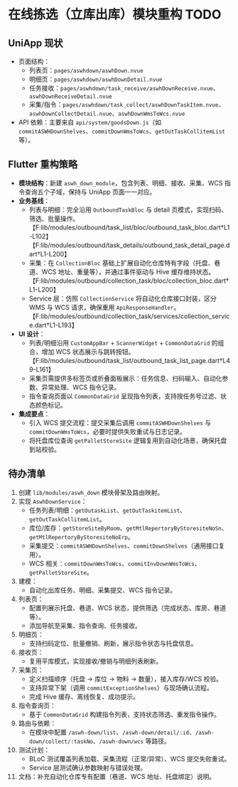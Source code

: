 # 在线拣选（立库出库）模块重构 TODO

## UniApp 现状
- 页面结构：
  - 列表页：`pages/aswhdown/aswhDown.nvue`
  - 明细页：`pages/aswhdown/aswhDownDetail.nvue`
  - 任务接收：`pages/aswhdown/task_receive/aswhDownReceive.nvue`、`aswhDownReceiveDetail.nvue`
  - 采集/指令：`pages/aswhdown/task_collect/aswhDownTaskItem.nvue`、`aswhDownCollectDetail.nvue`、`aswhDownWmsToWcs.nvue`
- API 依赖：主要来自 `api/system/goodsDown.js`（如 `commitASWHDownShelves`、`commitDownWmsToWcs`、`getOutTaskCollitemList` 等）。

## Flutter 重构策略
- **模块结构**：新建 `aswh_down_module`，包含列表、明细、接收、采集、WCS 指令查询五个子域，保持与 UniApp 页面一一对应。
- **业务基线**：
  - 列表与明细：完全沿用 `OutboundTaskBloc` 与 detail 页模式，实现扫码、筛选、批量操作。【F:lib/modules/outbound/task_list/bloc/outbound_task_bloc.dart†L1-L102】【F:lib/modules/outbound/task_details/outbound_task_detail_page.dart†L1-L200】
  - 采集：在 `CollectionBloc` 基础上扩展自动化仓库特有字段（托盘、巷道、WCS 地址、重量等），并通过事件驱动与 Hive 缓存维持状态。【F:lib/modules/outbound/collection_task/bloc/collection_bloc.dart†L1-L200】
  - Service 层：仿照 `CollectionService` 将自动化仓库接口封装，区分 WMS 与 WCS 请求，确保重用 `ApiResponseHandler`。【F:lib/modules/outbound/collection_task/services/collection_service.dart†L1-L193】
- **UI 设计**：
  - 列表/明细沿用 `CustomAppBar` + `ScannerWidget` + `CommonDataGrid` 的组合，增加 WCS 状态展示与跳转按钮。【F:lib/modules/outbound/task_list/outbound_task_list_page.dart†L49-L161】
  - 采集页需提供多标签页或折叠面板展示：任务信息、扫码输入、自动化参数、异常处理、WCS 指令记录。
  - 指令查询页面以 `CommonDataGrid` 呈现指令列表，支持按任务号过滤、状态颜色标记。
- **集成要点**：
  - 引入 WCS 提交流程：提交采集后调用 `commitASWHDownShelves` 与 `commitDownWmsToWcs`，必要时提供失败重试与日志记录。
  - 将托盘库位查询 `getPalletStoreSite` 逻辑复用到自动化场景，确保托盘到站校验。

## 待办清单
1. 创建 `lib/modules/aswh_down` 模块骨架及路由映射。
2. 实现 `AswhDownService`：
   - 任务列表/明细：`getOutaskList`、`getOutTaskitemList`、`getOutTaskCollitemList`。
   - 库位/库存：`getStoreSiteByRoom`、`getMtlRepertoryByStoresiteNoSn`、`getMtlRepertoryByStoresiteNoErp`。
   - 采集提交：`commitASWHDownShelves`、`commitDownShelves`（通用接口复用）。
   - WCS 相关：`commitDownWmsToWcs`、`commitInvDownWmsToWcs`、`getPalletStoreSite`。
3. 建模：
   - 自动化出库任务、明细、采集提交、WCS 指令记录。
4. 列表页：
   - 配置列展示托盘、巷道、WCS 状态，提供筛选（完成状态、库房、巷道等）。
   - 添加导航至采集、指令查询、任务接收。
5. 明细页：
   - 支持扫码定位、批量撤销、刷新，展示指令状态与托盘信息。
6. 接收页：
   - 复用平库模式，实现接收/撤销与明细列表刷新。
7. 采集页：
   - 定义扫描顺序（托盘 → 库位 → 物料 → 数量），接入库存/WCS 校验。
   - 支持异常下架（调用 `commitExceptionShelves`）与现场确认流程。
   - 完成 Hive 缓存、离线恢复、成功提示。
8. 指令查询页：
   - 基于 `CommonDataGrid` 构建指令列表，支持状态筛选、重发指令操作。
9. 路由与依赖：
   - 在模块中配置 `/aswh-down/list`、`/aswh-down/detail/:id`、`/aswh-down/collect/:taskNo`、`/aswh-down/wcs` 等路径。
10. 测试计划：
    - BLoC 测试覆盖列表加载、采集流程（正常/异常）、WCS 提交失败重试。
    - Service 层测试确认参数映射与错误处理。
11. 文档：补充自动化仓库专有配置（巷道、WCS 地址、托盘绑定）说明。
